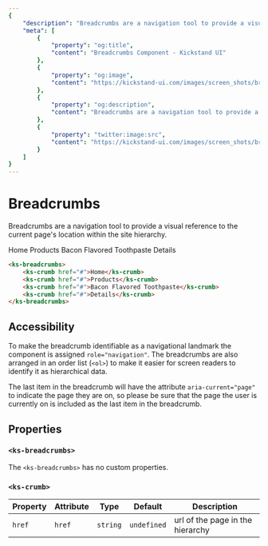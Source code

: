 ```yaml
---
{
    "description": "Breadcrumbs are a navigation tool to provide a visual reference to the current page's location within the site hierarchy.",
    "meta": [
        {
            "property": "og:title",
            "content": "Breadcrumbs Component - Kickstand UI"
        },
        {
            "property": "og:image",
            "content": "https://kickstand-ui.com/images/screen_shots/breadcrumbs.png"
        },
        {
            "property": "og:description",
            "content": "Breadcrumbs are a navigation tool to provide a visual reference to the current page's location within the site hierarchy."
        },
        {
            "property": "twitter:image:src",
            "content": "https://kickstand-ui.com/images/screen_shots/breadcrumbs.png"
        }
    ]
}
---
```


# Breadcrumbs

Breadcrumbs are a navigation tool to provide a visual reference to the current page's location within the site hierarchy.

<div class="my-lg">
    <ks-breadcrumbs>
        <ks-crumb href="#">Home</ks-crumb>
        <ks-crumb href="#">Products</ks-crumb>
        <ks-crumb href="#">Bacon Flavored Toothpaste</ks-crumb>
        <ks-crumb href="#">Details</ks-crumb>
    </ks-breadcrumbs>
</div>

```html
<ks-breadcrumbs>
    <ks-crumb href="#">Home</ks-crumb>
    <ks-crumb href="#">Products</ks-crumb>
    <ks-crumb href="#">Bacon Flavored Toothpaste</ks-crumb>
    <ks-crumb href="#">Details</ks-crumb>
</ks-breadcrumbs>
```

## Accessibility

To make the breadcrumb identifiable as a navigational landmark the component is assigned `role="navigation"`. The breadcrumbs are also arranged in an order list (`<ol>`) to make it easier for screen readers to identify it as hierarchical data.

The last item in the breadcrumb will have the attribute `aria-current="page"` to indicate the page they are on, so please be sure that the page the user is currently on is included as the last item in the breadcrumb.

## Properties

### `<ks-breadcrumbs>`

The `<ks-breadcrumbs>` has no custom properties.

### `<ks-crumb>`

| Property | Attribute | Type     | Default     | Description |
| -------- | --------- | -------- | ----------- | ----------- |
| `href`   | `href`    | `string` | `undefined` | url of the page in the hierarchy |
